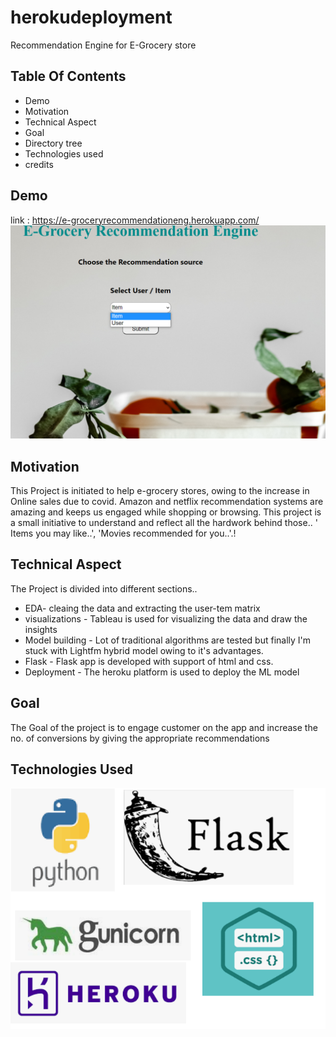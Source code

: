 # herokudeployment
Recommendation Engine for E-Grocery store 

## Table Of Contents

* Demo
* Motivation
* Technical Aspect
* Goal
* Directory tree
* Technologies used
* credits 

## Demo

link : https://e-groceryrecommendationeng.herokuapp.com/
![Screenshot](screenshot.png)

## Motivation
This Project is initiated to help e-grocery stores, owing to the increase in Online sales due to covid. Amazon and netflix recommendation systems are amazing and keeps us engaged
while shopping or browsing. This project is a small initiative to understand and reflect all the hardwork behind those.. ' Items you may like..', 'Movies recommended for you..'.!

## Technical Aspect
The Project is divided into different sections..
* EDA- cleaing the data and extracting the user-tem matrix
* visualizations - Tableau is used for visualizing the data and draw the insights
* Model building - Lot of traditional algorithms are tested but finally I'm stuck with Lightfm hybrid model owing to it's advantages.
* Flask - Flask app is developed with support of html and css.
* Deployment - The heroku platform is used to deploy the ML model

## Goal 
The Goal of the project is to engage customer on the app and increase the no. of conversions by giving the appropriate recommendations

## Technologies Used 
![technology](technology.png)



